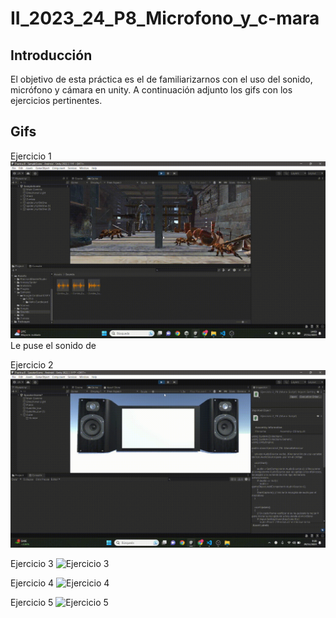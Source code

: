 # II_2023_24_P8_Microfono_y_c-mara

## Introducción
El objetivo de esta práctica es el de familiarizarnos con el uso del sonido, micrófono y cámara en unity. A continuación adjunto los gifs con los ejercicios pertinentes.

## Gifs
Ejercicio 1
![Ejercicio 1](/gifs/P8-EJ-1.gif)
Le puse el sonido de 

Ejercicio 2
![Ejercicio 2](/gifs/P8-EJ-2.gif)

Ejercicio 3
![Ejercicio 3](/gifs/)

Ejercicio 4
![Ejercicio 4](/gifs/)

Ejercicio 5
![Ejercicio 5](/gifs/)